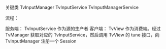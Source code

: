 关键类
TvInputManager
TvInputService
TvInputManagerService

流程：

服务端：
TvInputService 作为源的生产者
客户端：
TvView 作为消费端。经过 TvManager 获取对应的 TvInputService，然后调用 TvView 的 tune 接口，向 TvInputManager 注册一个 Session 